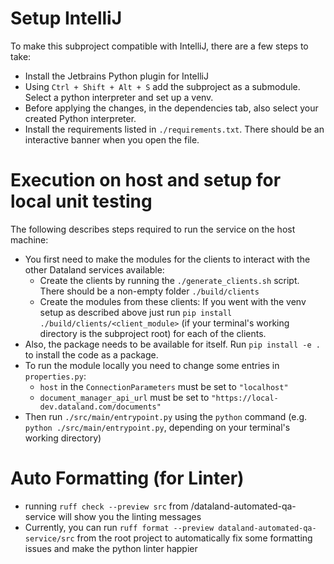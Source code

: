# Setup IntelliJ

To make this subproject compatible with IntelliJ, there are a few steps to take:
- Install the Jetbrains Python plugin for IntelliJ
- Using `Ctrl + Shift + Alt + S` add the subproject as a submodule.
Select a python interpreter and set up a venv.
- Before applying the changes, in the dependencies tab, also select your created Python interpreter.
- Install the requirements listed in `./requirements.txt`. There should be an interactive banner when you open the file.

# Execution on host and setup for local unit testing

The following describes steps required to run the service on the host machine:
- You first need to make the modules for the clients to interact with the other Dataland services available:
  - Create the clients by running the `./generate_clients.sh` script. There should be a non-empty folder `./build/clients`
  - Create the modules from these clients: If you went with the venv setup as described above just run 
`pip install ./build/clients/<client_module>` (if your terminal's working directory is the subproject root) for each of the clients.
- Also, the package needs to be available for itself. Run `pip install -e .` to install the code as a package.
- To run the module locally you need to change some entries in `properties.py`:
  - `host` in the `ConnectionParameters` must be set to `"localhost"`
  - `document_manager_api_url` must be set to `"https://local-dev.dataland.com/documents"`
- Then run `./src/main/entrypoint.py` using the `python` command 
(e.g. `python ./src/main/entrypoint.py`, depending on your terminal's working directory)

# Auto Formatting (for Linter)

- running `ruff check --preview src` from /dataland-automated-qa-service will show you the linting messages
- Currently, you can run `ruff format --preview dataland-automated-qa-service/src` from the root project to automatically
fix some formatting issues and make the python linter happier
